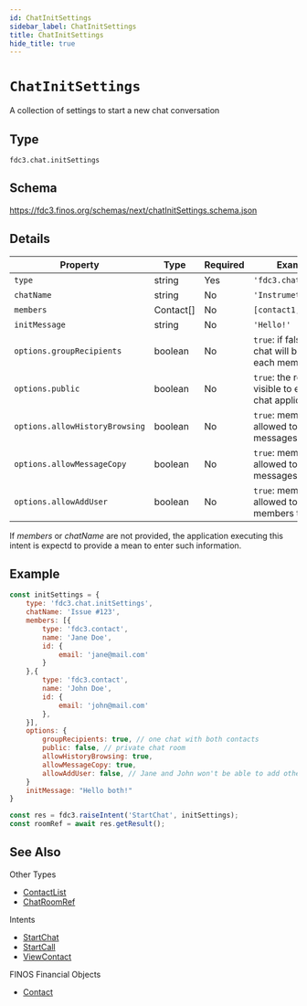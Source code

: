 ```yaml
---
id: ChatInitSettings
sidebar_label: ChatInitSettings
title: ChatInitSettings
hide_title: true
---
```


# `ChatInitSettings`

A collection of settings to start a new chat conversation

## Type

`fdc3.chat.initSettings`

## Schema

https://fdc3.finos.org/schemas/next/chatInitSettings.schema.json

## Details

| Property                       | Type      | Required | Example Value                                                        |
| ------------------------------ | --------- | -------- | -------------------------------------------------------------------- |
| `type`                         | string    | Yes      | `'fdc3.chat.initSettings'`                                           |
| `chatName`                     | string    | No       | `'Instrumet XYZ'`                                                    |
| `members`                      | Contact[] | No       | `[contact1, contact2]`                                               |
| `initMessage`                  | string    | No       | `'Hello!'`                                                           |
| `options.groupRecipients`      | boolean   | No       | `true`: if false a separate chat will be created for each member     |
| `options.public`               | boolean   | No       | `true`: the room will be visible to everyone in the chat application |
| `options.allowHistoryBrowsing` | boolean   | No       | `true`: members will be allowed to browser past messages             |
| `options.allowMessageCopy`     | boolean   | No       | `true`: members will be allowed to copy/paste messages               |
| `options.allowAddUser`         | boolean   | No       | `true`: members will be allowed to add other members to the chat     |

If _members_ or _chatName_ are not provided, the application executing this
intent is expectd to provide a mean to enter such information.

## Example

```js
const initSettings = {
    type: 'fdc3.chat.initSettings',
    chatName: 'Issue #123',
    members: [{
        type: 'fdc3.contact',
        name: 'Jane Doe',
        id: {
            email: 'jane@mail.com'
        }
    },{
        type: 'fdc3.contact',
        name: 'John Doe',
        id: {
            email: 'john@mail.com'
        },
    }],
    options: {
        groupRecipients: true, // one chat with both contacts
        public: false, // private chat room
        allowHistoryBrowsing: true,
        allowMessageCopy: true,
        allowAddUser: false, // Jane and John won't be able to add other users to the chat
    }
    initMessage: "Hello both!"
}

const res = fdc3.raiseIntent('StartChat', initSettings);
const roomRef = await res.getResult();
```

## See Also

Other Types

- [ContactList](ContactList)
- [ChatRoomRef](ChatRoomRef)

Intents

- [StartChat](../../intents/ref/StartChat)
- [StartCall](../../intents/ref/StartCall)
- [ViewContact](../../intents/ref/ViewContact)

FINOS Financial Objects

- [Contact](https://fo.finos.org/docs/objects/contact)
